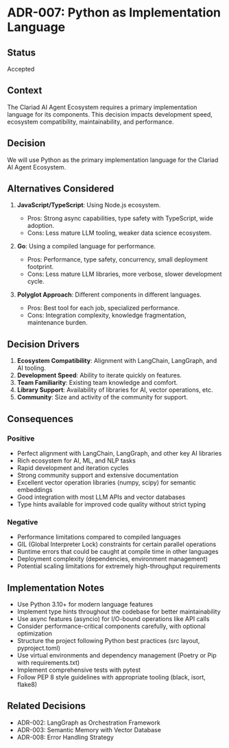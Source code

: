 # ADR-007: Python as Implementation Language

## Status

Accepted

## Context

The Clariad AI Agent Ecosystem requires a primary implementation language for its components. This decision impacts development speed, ecosystem compatibility, maintainability, and performance.

## Decision

We will use Python as the primary implementation language for the Clariad AI Agent Ecosystem.

## Alternatives Considered

1. **JavaScript/TypeScript**: Using Node.js ecosystem.
   - Pros: Strong async capabilities, type safety with TypeScript, wide adoption.
   - Cons: Less mature LLM tooling, weaker data science ecosystem.

2. **Go**: Using a compiled language for performance.
   - Pros: Performance, type safety, concurrency, small deployment footprint.
   - Cons: Less mature LLM libraries, more verbose, slower development cycle.

3. **Polyglot Approach**: Different components in different languages.
   - Pros: Best tool for each job, specialized performance.
   - Cons: Integration complexity, knowledge fragmentation, maintenance burden.

## Decision Drivers

1. **Ecosystem Compatibility**: Alignment with LangChain, LangGraph, and AI tooling.
2. **Development Speed**: Ability to iterate quickly on features.
3. **Team Familiarity**: Existing team knowledge and comfort.
4. **Library Support**: Availability of libraries for AI, vector operations, etc.
5. **Community**: Size and activity of the community for support.

## Consequences

### Positive

- Perfect alignment with LangChain, LangGraph, and other key AI libraries
- Rich ecosystem for AI, ML, and NLP tasks
- Rapid development and iteration cycles
- Strong community support and extensive documentation
- Excellent vector operation libraries (numpy, scipy) for semantic embeddings
- Good integration with most LLM APIs and vector databases
- Type hints available for improved code quality without strict typing

### Negative

- Performance limitations compared to compiled languages
- GIL (Global Interpreter Lock) constraints for certain parallel operations
- Runtime errors that could be caught at compile time in other languages
- Deployment complexity (dependencies, environment management)
- Potential scaling limitations for extremely high-throughput requirements

## Implementation Notes

- Use Python 3.10+ for modern language features
- Implement type hints throughout the codebase for better maintainability
- Use async features (asyncio) for I/O-bound operations like API calls
- Consider performance-critical components carefully, with optional optimization
- Structure the project following Python best practices (src layout, pyproject.toml)
- Use virtual environments and dependency management (Poetry or Pip with requirements.txt)
- Implement comprehensive tests with pytest
- Follow PEP 8 style guidelines with appropriate tooling (black, isort, flake8)

## Related Decisions

- ADR-002: LangGraph as Orchestration Framework
- ADR-003: Semantic Memory with Vector Database
- ADR-008: Error Handling Strategy